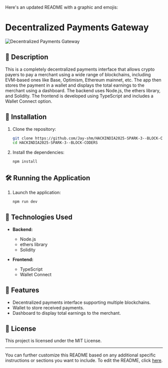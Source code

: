 Here's an updated README with a graphic and emojis:

# Decentralized Payments Gateway

![Decentralized Payments Gateway](/Logo.webp)

## 📜 Description
This is a completely decentralized payments interface that allows crypto payers to pay a merchant using a wide range of blockchains, including EVM-based ones like Base, Optimism, Ethereum mainnet, etc. The app then stores the payment in a wallet and displays the total earnings to the merchant using a dashboard. The backend uses Node.js, the ethers library, and Solidity. The frontend is developed using TypeScript and includes a Wallet Connect option.

## 🚀 Installation

1. Clone the repository:
   ```sh
   git clone https://github.com/Jay-shm/HACKINDIA2025-SPARK-3--BLOCK-CODERS.git
   cd HACKINDIA2025-SPARK-3--BLOCK-CODERS
   ```

2. Install the dependencies:
   ```sh
   npm install
   ```

## 🛠️ Running the Application

1. Launch the application:
   ```sh
   npm run dev
   ```

## 🧰 Technologies Used

- **Backend:**
  - Node.js
  - ethers library
  - Solidity

- **Frontend:**
  - TypeScript
  - Wallet Connect

## 🌟 Features

- Decentralized payments interface supporting multiple blockchains.
- Wallet to store received payments.
- Dashboard to display total earnings to the merchant.

## 📄 License

This project is licensed under the MIT License.

---

You can further customize this README based on any additional specific instructions or sections you want to include. To edit the README, click [here](https://github.com/Jay-shm/HACKINDIA2025-SPARK-3--BLOCK-CODERS/edit/master/README.md).
